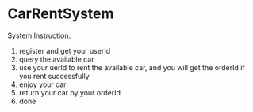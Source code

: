 # CarRentSystem
System Instruction:
1. register and get your userId
2. query the available car
3. use your uerId to rent the available car, and you will get the orderId if you rent successfully
4. enjoy your car
5. return your car by your orderId
6. done 